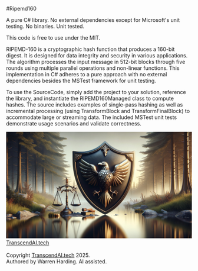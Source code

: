 
#Ripemd160

A pure C# library. No external dependencies except for Microsoft's unit testing. No binaries. Unit tested.

This code is free to use under the MIT.

RIPEMD-160 is a cryptographic hash function that produces a 160-bit digest. It is designed for data integrity and security in various applications. The algorithm processes the input message in 512-bit blocks through five rounds using multiple parallel operations and non-linear functions. This implementation in C# adheres to a pure approach with no external dependencies besides the MSTest framework for unit testing.

To use the SourceCode, simply add the project to your solution, reference the library, and instantiate the RIPEMD160Managed class to compute hashes. The source includes examples of single-pass hashing as well as incremental processing (using TransformBlock and TransformFinalBlock) to accommodate large or streaming data. The included MSTest unit tests demonstrate usage scenarios and validate correctness.

![AI Image](aiimage.jpg)
[TranscendAI.tech](https://TranscendAI.tech)<br>
<br>
Copyright [TranscendAI.tech](https://TranscendAI.tech) 2025.</br>
Authored by Warren Harding. AI assisted.</br>
